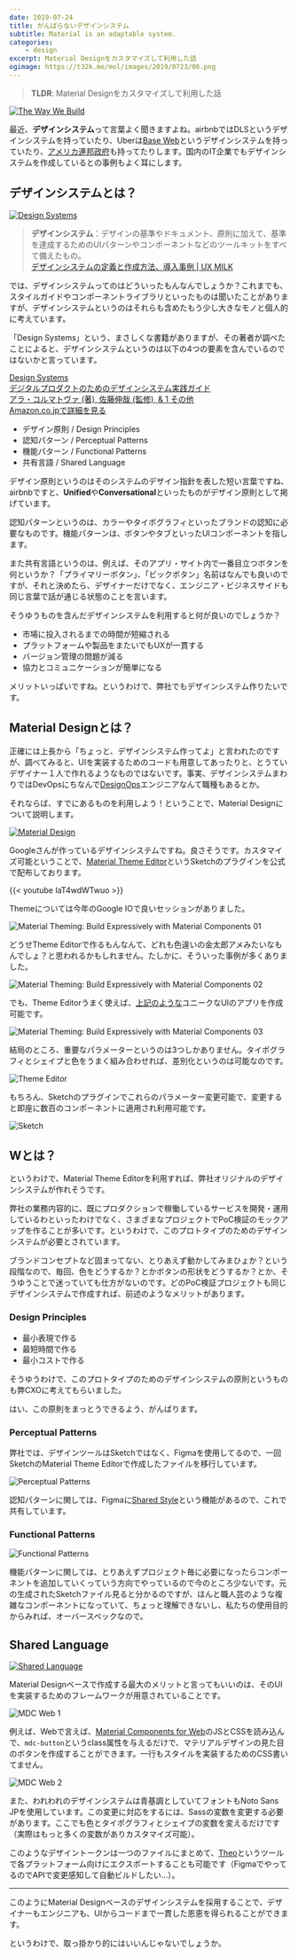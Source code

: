 ```yaml
---
date: 2019-07-24
title: がんばらないデザインシステム
subtitle: Material is an adaptable system.
categories: 
    - design
excerpt: Material Designをカスタマイズして利用した話
ogimage: https://t32k.me/mol/images/2019/0723/06.png
---
```


> **TLDR**: Material Designをカスタマイズして利用した話

[![The Way We Build](/mol/images/2019/0723/01.png)](https://airbnb.design/the-way-we-build/)

最近、**デザインシステム**って言葉よく聞きますよね。airbnbではDLSというデザインシステムを持っていたり、Uberは[Base Web](https://eng.uber.com/introducing-base-web/)というデザインシステムを持っていたり、[アメリカ連邦政府](https://www.catapultsuplex.com/entry/building-a-large-scale-design-system)も持ってたりします。国内のIT企業でもデザインシステムを作成しているとの事例もよく耳にします。

## デザインシステムとは？

[![Design Systems](/mol/images/2019/0723/02.png)](https://blog.prototypr.io/pattern-library-style-guides-design-systems-do-you-need-one-b7857af0f255)

> **デザインシステム**：デザインの基準やドキュメント、原則に加えて、基準を達成するためのUIパターンやコンポーネントなどのツールキットをすべて備えたもの。\
[デザインシステムの定義と作成方法、導入事例 \| UX MILK](https://uxmilk.jp/72387)

では、デザインシステムってのはどういったもんなんでしょうか？これまでも、スタイルガイドやコンポーネントライブラリといったものは聞いたことがありますが、デザインシステムというのはそれらも含めたもう少し大きなモノと個人的に考えています。

「Design Systems」という、まさしくな書籍がありますが、その著者が調べたことによると、デザインシステムというのは以下の4つの要素を含んでいるのではないかと言っています。

<div class="__media"><a href="https://www.amazon.co.jp/dp/4862464122/?tag=warikiru-22" target="_blank" rel="noopener">
<img src="https://images-na.ssl-images-amazon.com/images/I/51s1RuZ1xiL._SX353_BO1,204,203,200_.jpg" alt="" class="__media__image">
<div class="__media__body">
    <div>Design Systems<br>デジタルプロダクトのためのデザインシステム実践ガイド</div>
    <div class="__media__text">アラ・コルマトヴァ (著), 佐藤伸哉  (監修), & 1 その他</div>
    <div>Amazon.co.jpで詳細を見る</div>
</div>
</a></div>

- デザイン原則 / Design Principles
- 認知パターン / Perceptual Patterns
- 機能パターン / Functional Patterns
- 共有言語 / Shared Language

デザイン原則というのはそのシステムのデザイン指針を表した短い言葉ですね、airbnbですと、**Unified**や**Conversational**といったものがデザイン原則として掲げています。

認知パターンというのは、カラーやタイポグラフィといったブランドの認知に必要なものです。機能パターンは、ボタンやタブといったUIコンポーネントを指します。

また共有言語というのは、例えば、そのアプリ・サイト内で一番目立つボタンを何というか？「プライマリーボタン」、「ビックボタン」名前はなんでも良いのですが、それと決めたら、デザイナーだけでなく、エンジニア・ビジネスサイドも同じ言葉で話が通じる状態のことを言います。

そうゆうものを含んだデザインシステムを利用すると何が良いのでしょうか？

- 市場に投入されるまでの時間が短縮される
- プラットフォームや製品をまたいでもUXが一貫する
- バージョン管理の問題が減る
- 協力とコミュニケーションが簡単になる

メリットいっぱいですね。というわけで、弊社でもデザインシステム作りたいです。

## Material Designとは？

正確には上長から「ちょっと、デザインシステム作ってよ」と言われたのですが、調べてみると、UIを実装するためのコードも用意してあったりと、とうていデザイナー１人で作れるようなものではないです。事実、デザインシステムまわりではDevOpsにちなんで[DesignOps](https://www.designbetter.co/designops-handbook)エンジニアなんて職種もあるとか。

それならば、すでにあるものを利用しよう！ということで、Material Designについて説明します。

[![Material Design](/mol/images/2019/0723/03.png)](https://material.io/)

Googleさんが作っているデザインシステムですね。良さそうです。カスタマイズ可能ということで、[Material Theme Editor](https://material.io/tools/theme-editor/)というSketchのプラグインを公式で配布しております。

{{< youtube IaT4wdWTwuo >}}

Themeについては今年のGoogle IOで良いセッションがありました。

![Material Theming: Build Expressively with Material Components 01](/mol/images/2019/0723/04.png)

どうせTheme Editorで作るもんなんて、どれも色違いの金太郎アメみたいなもんでしょ？と思われるかもしれません。たしかに、そういった事例が多くありました。

![Material Theming: Build Expressively with Material Components 02](/mol/images/2019/0723/05.png)

でも、Theme Editorうまく使えば、[上記のような](https://material.io/design/material-studies/about-our-material-studies.html#usage)ユニークなUIのアプリを作成可能です。

![Material Theming: Build Expressively with Material Components 03](/mol/images/2019/0723/06.png)

結局のところ、重要なパラメーターというのは3つしかありません。タイポグラフィとシェイプと色をうまく組み合わせれば、差別化というのは可能なのです。

![Theme Editor](/mol/images/2019/0723/07.png)

もちろん、Sketchのプラグインでこれらのパラメーター変更可能で、変更すると即座に数百のコンポーネントに適用され利用可能です。

![Sketch](/mol/images/2019/0723/08.png)

## Wとは？

というわけで、Material Theme Editorを利用すれば、弊社オリジナルのデザインシステムが作れそうです。

弊社の業務内容的に、既にプロダクションで稼働しているサービスを開発・運用しているわといったわけでなく、さまざまなプロジェクトでPoC検証のモックアップを作ることが多いです。というわけで、このプロトタイプのためのデザインシステムが必要とされています。

ブランドコンセプトなど固まってない、とりあえず動かしてみまひょか？という段階なので、毎回、色をどうするか？とかボタンの形状をどうするか？とか、そうゆうことで迷っていても仕方がないのです。どのPoC検証プロジェクトも同じデザインシステムで作成すれば、前述のようなメリットがあります。

### Design Principles

- 最小表現で作る
- 最短時間で作る
- 最小コストで作る

そうゆうわけで、このプロトタイプのためのデザインシステムの原則というものも弊CXOに考えてもらいました。

はい、この原則をまっとうできるよう、がんばります。

### Perceptual Patterns

弊社では、デザインツールはSketchではなく、Figmaを使用してるので、一回SketchのMaterial Theme Editorで作成したファイルを移行しています。

![Perceptual Patterns](/mol/images/2019/0723/09.png)

認知パターンに関しては、Figmaに[Shared Style](https://help.figma.com/article/187-styles-managing-and-sharing-styles)という機能があるので、これで共有しています。

### Functional Patterns

![Functional Patterns](/mol/images/2019/0723/10.png)

機能パターンに関しては、とりあえずプロジェクト毎に必要になったらコンポーネントを追加していくっていう方向でやっているので今のところ少ないです。元の生成されたSketchファイル見ると分かるのですが、ほんと職人芸のような複雑なコンポーネントになっていて、ちょっと理解できないし、私たちの使用目的からみれば、オーバースペックなので。

## Shared Language

[![Shared Language](/mol/images/2019/0723/11.png)](https://material.io/develop/)

Material Designベースで作成する最大のメリットと言ってもいいのは、そのUIを実装するためのフレームワークが用意されていることです。

![MDC Web 1](/mol/images/2019/0723/12.png)

例えば、Webで言えば、[Material Components for Web](https://github.com/material-components/material-components-web)のJSとCSSを読み込んで、`mdc-button`というclass属性を与えるだけで、マテリアルデザインの見た目のボタンを作成することができます。一行もスタイルを実装するためのCSS書いてません。

![MDC Web 2](/mol/images/2019/0723/13.png)

また、われわれのデザインシステムは青基調としていてフォントもNoto Sans JPを使用しています。この変更に対応をするには、Sassの変数を変更する必要があります。ここでも色とタイポグラフィとシェイプの変数を変えるだけです（実際はもっと多くの変数がありカスタマイズ可能）。

このようなデザイントークンは一つのファイルにまとめて、[Theo](https://github.com/salesforce-ux/theo)というツールで各プラットフォーム向けにエクスポートすることも可能です（FigmaでやってるのでAPIで変更感知して自動ビルドしたい...）。

---

このようにMaterial Designベースのデザインシステムを採用することで、デザイナーもエンジニアも、UIからコードまで一貫した恩恵を得られることができます。

というわけで、取っ掛かり的にはいいんじゃないでしょうか。




